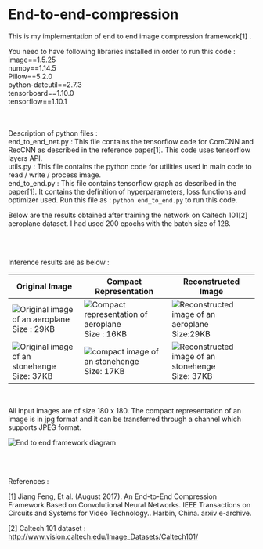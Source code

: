 # End-to-end-compression

This is my implementation of end to end image compression framework[1] .

You need to have following libraries installed in order to run this code : <br />
image==1.5.25<br />
numpy==1.14.5<br />
Pillow==5.2.0<br />
python-dateutil==2.7.3<br />
tensorboard==1.10.0<br />
tensorflow==1.10.1
<br /><br /><br />

Description of python files : 
<br />
end_to_end_net.py : This file contains the tensorflow code for ComCNN and RecCNN as described in the reference paper[1]. This code uses tensorflow layers API. <br />
utils.py : This file contains the python code for utilities used in main code to read / write / process image. <br />
end_to_end.py : This file contains tensorflow graph as described in the paper[1]. It contains the definition of hyperparameters, loss functions and optimizer used. Run this file as :
```python end_to_end.py``` 
to run this code. 

Below are the results obtained after training the network on Caltech 101[2] aeroplane dataset. I had used 200 epochs with the batch size of 128. 


<br /><br />


Inference results are as below : 

| Original Image  | Compact Representation | Reconstructed Image |
| ------------- | ------------- | ------------- |
| ![Original image of an aeroplane](https://github.com/kunalrdeshmukh/End-to-end-compression/blob/master/results/airplane_001/resized_img.jpg) Size : 29KB| ![Compact representation of aeroplane](https://github.com/kunalrdeshmukh/End-to-end-compression/blob/master/results/airplane_001/mid_im.jpg) Size : 16KB| ![Reconstructed image of an aeroplane](https://github.com/kunalrdeshmukh/End-to-end-compression/blob/master/results/airplane_001/final_im.jpg) Size:29KB|
| ![Original image of an stonehenge](https://github.com/kunalrdeshmukh/End-to-end-compression/blob/master/results/Random/resized_img.jpg) Size: 37KB| ![compact image of an stonehenge](https://github.com/kunalrdeshmukh/End-to-end-compression/blob/master/results/Random/mid_im.jpg) Size: 17KB |![Reconstructed image of an stonehenge](https://github.com/kunalrdeshmukh/End-to-end-compression/blob/master/results/Random/final_im.jpg) Size: 37KB|

<br />

All input images are of size 180 x 180. The compact representation of an image is in jpg format and it can be transferred through a channel which supports JPEG format. 

![End to end framework diagram ](https://github.com/kunalrdeshmukh/End-to-end-compression/blob/master/results/End_to_end_framework_diagram.png)



<br /><br />

References : 

[1] Jiang Feng, Et al. (August 2017). An End-to-End Compression Framework Based on Convolutional Neural Networks. IEEE Transactions on Circuits and Systems for Video Technology.. Harbin, China. arxiv e-archive.

[2] Caltech 101 dataset : http://www.vision.caltech.edu/Image_Datasets/Caltech101/
